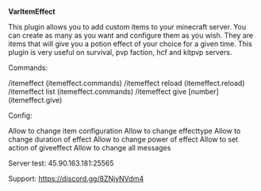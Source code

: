 __**VarItemEffect**__

This plugin allows you to add custom items to your minecraft server. 
You can create as many as you want and configure them as you wish. 
They are items that will give you a potion effect of your choice for a given time. 
This plugin is very useful on survival, pvp faction, hcf and kitpvp servers.

Commands:

/itemeffect (itemeffect.commands)
/itemeffect reload (itemeffect.reload)
/itemeffect list (itemeffect.commands)
/itemeffect give <player> <itemname> [number] (itemeffect.give)

Config:

Allow to change item configuration
Allow to change effecttype
Allow to change duration of effect
Allow to change power of effect
Allow to set action of giveeffect
Allow to change all messages


Server test: 45.90.163.181:25565

Support: https://discord.gg/8ZNjyNVdm4

